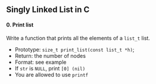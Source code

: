 ## Singly Linked List in C 

#### 0. Print list
Write a function that prints all the elements of a `list_t` list.

- Prototype: `size_t print_list(const list_t *h)`;
- Return: the number of nodes
- Format: see example
- If `str` is `NULL`, print `[0] (nil)`
- You are allowed to use `printf`
